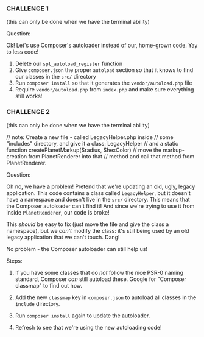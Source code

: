 ### CHALLENGE 1

(this can only be done when we have the terminal ability)

Question:

Ok! Let's use Composer's autoloader instead of our, home-grown
code. Yay to less code!

1) Delete our `spl_autoload_register` function
2) Give `composer.json` the proper `autoload` section so
that it knows to find our classes in the `src/` directory
3) Run `composer install` so that it generates the
`vendor/autoload.php` file
4) Require `vendor/autoload.php` from `index.php` and make
sure everything still works!

### CHALLENGE 2

(this can only be done when we have the terminal ability)

// note: Create a new file - called LegacyHelper.php inside
// some "includes" directory, and give it a class: LegacyHelper
// and a static function createPlanetMarkup($radius, $hexColor)
// move the markup-creation from PlanetRenderer into that
// method and call that method from PlanetRenderer.

Question:

Oh no, we have a problem! Pretend that we're updating an old,
ugly, legacy application. This code contains a class called
`LegacyHelper`, but it doesn't have a namespace and doesn't
live in the `src/` directory. This means that the Composer
autoloader can't find it! And since we're trying to use it
from inside `PlanetRenderer`, our code is broke!

This *should* be easy to fix (just move the file and give the
class a namespace), but we *can't* modify the class: it's still
being used by an old legacy application that we can't touch.
Dang!

No problem - the Composer autoloader can still help us!

Steps:

1) If you have some classes that do *not* follow the nice
PSR-0 naming standard, Composer *can* still autoload these.
Google for "Composer classmap" to find out how.

2) Add the new `classmap` key in `composer.json` to
autoload all classes in the `include` directory.

3) Run `composer install` again to update the autoloader.

4) Refresh to see that we're using the new autoloading code!



